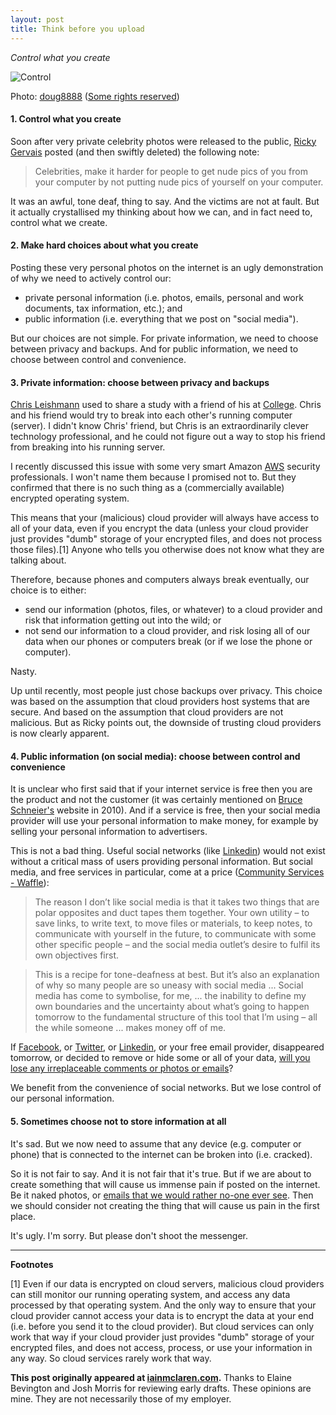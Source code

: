 ```yaml
---
layout: post
title: Think before you upload
---
```


*Control what you create*

![Control](http://iainmclaren.com/public/images/2014-09-04-control.jpg "Control")

Photo: [doug8888](https://www.flickr.com/photos/doug88888/) ([Some rights reserved](https://creativecommons.org/licenses/by-sa/2.0/))

#### 1.  Control what you create

Soon after very private celebrity photos were released to the public, [Ricky Gervais](https://twitter.com/rickygervais) posted (and then swiftly deleted) the following note:

> Celebrities, make it harder for people to get nude pics of you from your computer by not putting nude pics of yourself on your computer.

It was an awful, tone deaf, thing to say.  And the victims are not at fault.  But it actually crystallised my thinking about how we can, and in fact need to, control what we create.  

#### 2.  Make hard choices about what you create

Posting these very personal photos on the internet is an ugly demonstration of why we need to actively control our:

- private personal information (i.e. photos, emails, personal and work documents, tax information, etc.); and
- public information (i.e. everything that we post on "social media").

But our choices are not simple.  For private information, we need to choose between privacy and backups.  And for public information, we need to choose between control and convenience.

#### 3.  Private information: choose between privacy and backups

[Chris Leishmann](www.linkedin.com/in/chrisleishman) used to share a study with a friend of his at [College](http://www.ormond.unimelb.edu.au).  Chris and his friend would try to break into each other's running computer (server).  I didn't know Chris' friend, but Chris is an extraordinarily clever technology professional, and he could not figure out a way to stop his friend from breaking into his running server.    

I recently discussed this issue with some very smart Amazon [AWS](http://aws.amazon.com) security professionals.  I won't name them because I promised not to.  But they confirmed that there is no such thing as a (commercially available) encrypted operating system.  

This means that your (malicious) cloud provider will always have access to all of your data, even if you encrypt the data (unless your cloud provider just provides "dumb" storage of your encrypted files, and does not process those files).[1]  Anyone who tells you otherwise does not know what they are talking about.

Therefore, because phones and computers always break eventually, our choice is to either:

- send our information (photos, files, or whatever) to a cloud provider and risk that information getting out into the wild; or 
- not send our information to a cloud provider, and risk losing all of our data when our phones or computers break (or if we lose the phone or computer).

Nasty.

Up until recently, most people just chose backups over privacy.  This choice was based on the assumption that cloud providers host systems that are secure.  And based on the assumption that cloud providers are not malicious.  But as Ricky points out, the downside of trusting cloud providers is now clearly apparent.

#### 4.  Public information (on social media): choose between control and convenience

It is unclear who first said that if your internet service is free then you are the product and not the customer (it was certainly mentioned on [Bruce Schneier's](https://www.schneier.com) website in 2010).  And if a service is free, then your social media provider will use your personal information to make money, for example by selling your personal information to advertisers.

This is not a bad thing.  Useful social networks (like [Linkedin](http://linkedin.com)) would not exist without a critical mass of users providing personal information.  But social media, and free services in particular, come at a price ([Community Services - Waffle](http://waffle.wootest.net/2014/08/24/community-services/)):

>The reason I don’t like social media is that it takes two things that are polar opposites and duct tapes them together. Your own utility – to save links, to write text, to move files or materials, to keep notes, to communicate with yourself in the future, to communicate with some other specific people – and the social media outlet’s desire to fulfil its own objectives first.

>This is a recipe for tone-deafness at best. But it’s also an explanation of why so many people are so uneasy with social media ... Social media has come to symbolise, for me, ... the inability to define my own boundaries and the uncertainty about what’s going to happen tomorrow to the fundamental structure of this tool that I’m using – all the while someone ... makes money off of me.

If [Facebook](http://facebook.com), or [Twitter](http://twitter.com), or [Linkedin](http://linkedin.com), or your free email provider, disappeared tomorrow, or decided to remove or hide some or all of your data, [will you lose any irreplaceable comments or photos or emails](http://iainmclaren.com/2014/08/05/cloud2/)?  

We benefit from the convenience of social networks.  But we lose control of our personal information.

#### 5. Sometimes choose not to store information at all

It's sad. But we now need to assume that any device (e.g. computer or phone) that is connected to the internet can be broken into (i.e. cracked).

So it is not fair to say. And it is not fair that it's true. But if we are about to create something that will cause us immense pain if posted on the internet.  Be it naked photos, or [emails that we would rather no-one ever see](http://en.wikipedia.org/wiki/Petraeus_scandal).  Then we should consider not creating the thing that will cause us pain in the first place.

It's ugly.  I'm sorry.  But please don't shoot the messenger.

---

**Footnotes**

[1] Even if our data is encrypted on cloud servers, malicious cloud providers can still monitor our running operating system, and access any data processed by that operating system. And the only way to ensure that your cloud provider cannot access your data is to encrypt the data at your end (i.e. before you send it to the cloud provider). But cloud services can only work that way if your cloud provider just provides "dumb" storage of your encrypted files, and does not access, process, or use your information in any way.  So cloud services rarely work that way. 

**This post originally appeared at [iainmclaren.com](http://iainmclaren.com).** Thanks to Elaine Bevington and Josh Morris for reviewing early drafts.  These opinions are mine.  They are not necessarily those of my employer.

